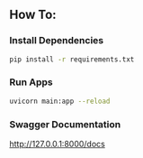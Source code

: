 ## How To:

### Install Dependencies
```bash
pip install -r requirements.txt
```

### Run Apps
```bash
uvicorn main:app --reload
```

### Swagger Documentation
http://127.0.0.1:8000/docs